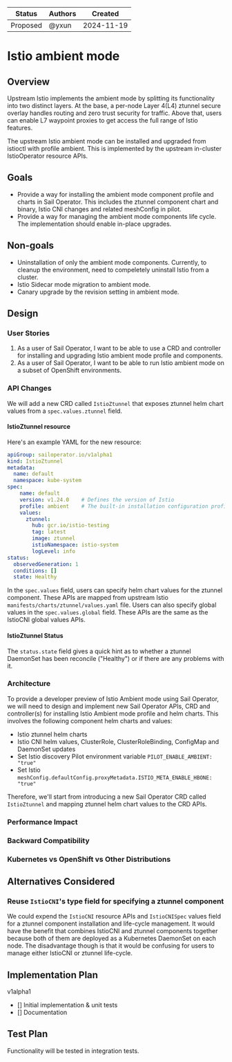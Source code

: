 |Status                                             | Authors      | Created    | 
|---------------------------------------------------|--------------|------------|
|Proposed | @yxun         | 2024-11-19 |

# Istio ambient mode

## Overview

Upstream Istio implements the ambient mode by splitting its functionality into two distinct layers. At the base, a per-node Layer 4(L4) ztunnel secure overlay handles routing and zero trust security for traffic. Above that, users can enable L7 waypoint proxies to get access the full range of Istio features.

The upstream Istio ambient mode can be installed and upgraded from istioctl with profile ambient. This is implemented by the upstream in-cluster IstioOperator resource APIs.

## Goals

- Provide a way for installing the ambient mode component profile and charts in Sail Operator. This includes the ztunnel component chart and binary, Istio CNI changes and related meshConfig in pilot.
- Provide a way for managing the ambient mode components life cycle. The implementation should enable in-place upgrades.

## Non-goals

- Uninstallation of only the ambient mode components. Currently, to cleanup the environment, need to compeletely uninstall Istio from a cluster.
- Istio Sidecar mode migration to ambient mode.
- Canary upgrade by the revision setting in ambient mode. 

## Design

### User Stories

1. As a user of Sail Operator, I want to be able to use a CRD and controller for installing and upgrading Istio ambient mode profile and components.
2. As a user of Sail Operator, I want to be able to run Istio ambient mode on a subset of OpenShift environments.

### API Changes
We will add a new CRD called `IstioZtunnel` that exposes ztunnel helm chart values from a `spec.values.ztunnel` field.

#### IstioZtunnel resource
Here's an example YAML for the new resource:
```yaml
apiGroup: sailoperator.io/v1alpha1
kind: IstioZtunnel
metadata:
  name: default
  namespace: kube-system
spec:
    name: default
    version: v1.24.0    # Defines the version of Istio
    profile: ambient    # The built-in installation configuration profile to use.
    values:
      ztunnel:
        hub: gcr.io/istio-testing
        tag: latest
        image: ztunnel
        istioNamespace: istio-system
        logLevel: info
status:
  observedGeneration: 1
  conditions: []
  state: Healthy
```

In the `spec.values` field, users can specify helm chart values for the ztunnel component. These APIs are mapped from upstream Istio `manifests/charts/ztunnel/values.yaml` file. Users can also specify global values in the `spec.values.global` field. These APIs are the same as the IstioCNI global values APIs.

#### IstioZtunnel Status

The `status.state` field gives a quick hint as to whether a ztunnel DaemonSet has been reconcile ("Healthy") or if there are any problems with it.

### Architecture

To provide a developer preview of Istio Ambient mode using Sail Operator, we will need to design and implement new Sail Operator APIs, CRD and controller(s) for installing Istio Ambient mode profile and helm charts. This involves the following component helm charts and values:

* Istio ztunnel helm charts
* Istio CNI helm values, ClusterRole, ClusterRoleBinding, ConfigMap and DaemonSet updates
* Set Istio discovery Pilot environment variable `PILOT_ENABLE_AMBIENT: "true"`
* Set Istio `meshConfig.defaultConfig.proxyMetadata.ISTIO_META_ENABLE_HBONE: "true"`

Therefore, we'll start from introducing a new Sail Operator CRD called `IstioZtunnel` and mapping ztunnel helm chart values to the CRD APIs.

### Performance Impact

### Backward Compatibility

### Kubernetes vs OpenShift vs Other Distributions

## Alternatives Considered

### Reuse `IstioCNI`'s type field for specifying a ztunnel component
We could expend the `IstioCNI` resource APIs and `IstioCNISpec` values field for a ztunnel component installation and life-cycle management. It would have the benefit that combines IstioCNI and ztunnel components together because both of them are deployed as a Kubernetes DaemonSet on each node. The disadvantage though is that it would be confusing for users to manage either IstioCNI or ztunnel life-cycle.

## Implementation Plan
v1alpha1
- [] Initial implementation & unit tests
- [] Documentation

## Test Plan
Functionality will be tested in integration tests.
